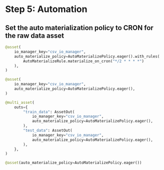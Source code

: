 # Step 5: Automation

## Set the auto materialization policy to CRON for the raw data asset

```python
@asset(
    io_manager_key="csv_io_manager",
    auto_materialize_policy=AutoMaterializePolicy.eager().with_rules(
        AutoMaterializeRule.materialize_on_cron("*/2 * * * *")
    ),
)
```

```python
@asset(
    io_manager_key="csv_io_manager",
    auto_materialize_policy=AutoMaterializePolicy.eager(),
)
```

```python
@multi_asset(
    outs={
        "train_data": AssetOut(
            io_manager_key="csv_io_manager",
            auto_materialize_policy=AutoMaterializePolicy.eager(),
        ),
        "test_data": AssetOut(
            io_manager_key="csv_io_manager",
            auto_materialize_policy=AutoMaterializePolicy.eager(),
        ),
    },
)
```

```python
@asset(auto_materialize_policy=AutoMaterializePolicy.eager())
```
